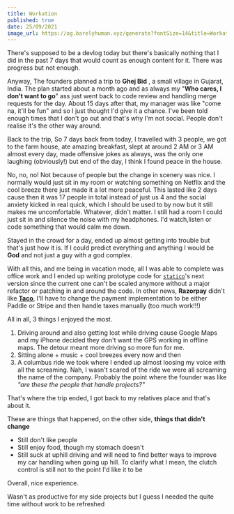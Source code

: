 ```yaml
---
title: Workation
published: true
date: 25/09/2021
image_url: https://og.barelyhuman.xyz/generate?fontSize=14&title=Workation&fontSizeTwo=8&color=%23000&backgroundImageURL=https%3A%2F%2Freaper.im%2Fassets%2Fog-post-background.png
---
```


There's supposed to be a devlog today but there's basically nothing that I did
in the past 7 days that would count as enough content for it. There was progress
but not enough.

Anyway, The founders planned a trip to **Ghej Bid** , a small village in
Gujarat, India. The plan started about a month ago and as always my "**Who
cares, I don't want to go**" ass just went back to code review and handling
merge requests for the day. About 15 days after that, my manager was like "come
na, it'll be fun" and so I just thought I'd give it a chance. I've been told
enough times that I don't go out and that's why I'm not social. People don't
realise it's the other way around.

Back to the trip, So 7 days back from today, I travelled with 3 people, we got
to the farm house, ate amazing breakfast, slept at around 2 AM or 3 AM almost
every day, made offensive jokes as always, was the only one laughing
(obviously!) but end of the day, I think I found peace in the house.

No, no, no! Not because of people but the change in scenery was nice. I normally
would just sit in my room or watching something on Netflix and the cool breeze
there just made it a lot more peaceful. This lasted like 2 days cause then it
was 17 people in total instead of just us 4 and the social anxiety kicked in
real quick, which I should be used to by now but it still makes me
uncomfortable. Whatever, didn't matter. I still had a room I could just sit in
and silence the noise with my headphones. I'd watch,listen or code something
that would calm me down.

Stayed in the crowd for a day, ended up almost getting into trouble but that's
just how it is. If I could predict everything and anything I would be **God**
and not just a guy with a god complex.

With all this, and me being in vacation mode, all I was able to complete was
office work and I ended up writing prototype code for
[`statico`](https://github.com/barelyhuman)'s next version since the current one
can't be scaled anymore without a major refactor or patching in and around the
code. In other news, **Razorpay** didn't like [**Taco**](https://tacotasks.co),
I'll have to change the payment implementation to be either Paddle or Stripe and
then handle taxes manually (too much work!!!)

All in all, 3 things I enjoyed the most.

1. Driving around and also getting lost while driving cause Google Maps and my
   iPhone decided they don't want the GPS working in offline maps. The detour
   meant more driving so more fun for me.
2. Sitting alone + music + cool breezes every now and then
3. A columbus ride we took where I ended up almost loosing my voice with all the
   screaming. Nah, I wasn't scared of the ride we were all screaming the name of
   the company. Probably the point where the founder was like _"are these the
   people that handle projects?"_

That's where the trip ended, I got back to my relatives place and that's about
it.

These are things that happened, on the other side, **things that didn't change**

- Still don't like people
- Still enjoy food, though my stomach doesn't
- Still suck at uphill driving and will need to find better ways to improve my
  car handling when going up hill. To clarify what I mean, the clutch control is
  still not to the point I'd like it to be

Overall, nice experience.

Wasn't as productive for my side projects but I guess I needed the quite time
without work to be refreshed
